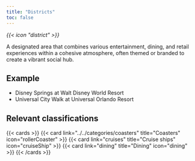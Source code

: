 ```yaml
---
title: "Districts"
toc: false
---
```


<i class="bigIcon">{{< icon "district" >}}</i>

A designated area that combines various entertainment, dining, and retail experiences within a cohesive atmosphere, often themed or branded to create a vibrant social hub. 

## Example

* Disney Springs at Walt Disney World Resort
* Universal City Walk at Universal Orlando Resort


## Relevant classifications

{{< cards  >}}
  {{< card link="../../categories/coasters" title="Coasters" icon="rollerCoaster" >}}
  {{< card link="cruises" title="Cruise ships" icon="cruiseShip" >}}
  {{< card link="dining" title="Dining" icon="dining" >}}
{{< /cards >}}